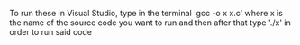 To run these in Visual Studio, type in the terminal 'gcc -o x x.c' where x is the name of the source code you want to run and then after that type './x' in order to run said code
